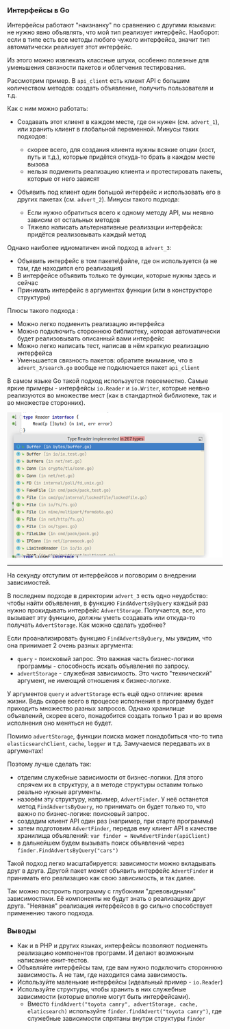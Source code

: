 ### Интерфейсы в Go

Интерфейсы работают "наизнанку" по сравнению с другими языками:
не нужно явно объявлять, что мой тип реализует интерфейс.
Наоборот: если в типе есть все методы любого чужого интерфейса, значит тип автоматически реализует этот интерфейс.

Из этого можно извлекать классные штуки, особенно полезные для уменьшения связности пакетов и облегчения тестирования.

Рассмотрим пример.
В `api_client` есть клиент API с большим количеством методов: создать объявление, получить пользователя и т.д.

Как с ним можно работать:
- Создавать этот клиент в каждом месте, где он нужен (см. `advert_1`), или хранить клиент в глобальной переменной.
Минусы таких подходов:
  - скорее всего, для создания клиента нужны всякие опции (хост, путь и т.д.), которые придётся откуда-то брать в каждом месте вызова
  - нельзя подменить реализацию клиента и протестировать пакеты, которые от него зависят

- Объявить под клиент один большой интерфейс и использовать его в других пакетах (см. `advert_2`).
Минусы такого подхода:
  - Если нужно обратиться всего к одному методу API, мы неявно зависим от остальных методов
  - Тяжело написать альтернативные реализации интерфейса: придётся реализовывать каждый метод

Однако наиболее идиоматичен иной подход в `advert_3`: 
- Объявить интерфейс в том пакете\файле, где он используется (а не там, где находится его реализация)
- В интерфейсе объявить только те функции, которые нужны здесь и сейчас
- Принимать интерфейс в аргументах функции (или в конструкторе структуры)

Плюсы такого подхода :
- Можно легко подменить реализацию интерфейса
- Можно подключить стороннюю библиотеку, которая автоматически будет реализовывать описанный вами интерфейс
- Можно легко написать тест, написав в нём краткую реализацию интерфейса
- Уменьшается связность пакетов: обратите внимание, что в `advert_3/search.go` вообще не подключается пакет `api_client`

В самом языке Go такой подход используется повсеместно. Самые яркие примеры - интерфейсы `io.Reader` и `io.Writer`, которые неявно реализуются во множестве мест (как в стандартной библиотеке, так и во множестве сторонних).

![интерфейс io.Reader](io_reader_example.png)

---------

На секунду отступим от интерфейсов и поговорим о внедрении зависимостей.

В последнем подходе в директории `advert_3` есть одно неудобство: чтобы найти объявления, в функцию `FindAdvertsByQuery` каждый раз нужно прокидывать интерфейс `AdvertStorage`. Получается, все, кто вызывает эту функцию, должны уметь создавать или откуда-то получать `AdvertStorage`. Как можно сделать удобнее?

Если проанализировать функцию `FindAdvertsByQuery`, мы увидим, что она принимает 2 очень разных аргумента:
- `query` - поисковый запрос. Это важная часть бизнес-логики программы - способность искать объявления по запросу.
- `advertStorage` - служебная зависимость. Это чисто "технический" аргумент, не имеющий отношения к бизнес-логике.

У аргументов `query` и `advertStorage` есть ещё одно отличие: время жизни.
Ведь скорее всего в процессе исполнения в программу будет приходить множество разных запросов. Однако хранилище объявлений, скорее всего, понадобится создать только 1 раз и во время исполнения оно меняться не будет.

Помимо `advertStorage`, функции поиска может понадобиться что-то типа `elasticsearchClient`, `cache`, `logger` и т.д. Замучаемся передавать их в аргументах!

Поэтому лучше сделать так: 
- отделим служебные зависимости от бизнес-логики. Для этого спрячем их в структуру, а в методе структуры оставим только реально нужные аргументы. 
- назовём эту структуру, например, `AdvertFinder`. У неё останется метод `FindAdvertsByQuery`, но принимать он будет только то, что важно по бизнес-логике: поисковый запрос. 
- создадим клиент API один раз (например, при старте программы)
- затем подготовим `AdvertFinder`, передав ему клиент API в качестве хранилища объявлений: `var finder = NewAdvertFinder(apiClient)`
- в дальнейшем будем вызывать поиск объявлений через `finder.FindAdvertsByQuery("cars")`

Такой подход легко масштабируется: зависимости можно вкладывать друг в друга. Другой пакет может объявить интерфейс `AdvertFinder` и принимать его реализацию как свою зависимость, и так далее.

Так можно построить программу с глубокими "древовидными" зависимостями. Её компоненты не будут знать о реализациях друг друга. "Неявная" реализация интерфейсов в go сильно способствует применению такого подхода.


### Выводы

* Как и в PHP и других языках, интерфейсы позволяют подменять реализацию компонентов программ. И делают возможным написание юнит-тестов.
* Объявляйте интерфейсы там, где вам нужно подключить стороннюю зависимость. А не там, где находится сама зависимость.
* Используйте маленькие интерфейсы (идеальный пример - `io.Reader`)
* Используйте структуры, чтобы хранить в них служебные зависимости (которые вполне могут быть интерфейсами).
  * Вместо `findAdvert("toyota camry", advertStorage, cache, elaticsearch)` используйте `finder.findAdvert("toyota camry")`, где служебные зависимости спрятаны внутри структуры `finder`